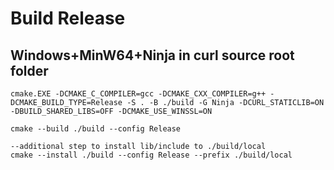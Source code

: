 # Build Release

## Windows+MinW64+Ninja in curl source root folder
```
cmake.EXE -DCMAKE_C_COMPILER=gcc -DCMAKE_CXX_COMPILER=g++ -DCMAKE_BUILD_TYPE=Release -S . -B ./build -G Ninja -DCURL_STATICLIB=ON -DBUILD_SHARED_LIBS=OFF -DCMAKE_USE_WINSSL=ON

cmake --build ./build --config Release

--additional step to install lib/include to ./build/local
cmake --install ./build --config Release --prefix ./build/local
```